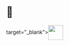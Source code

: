 # 👋

<div>
  target="_blank"><img height= 40em align="center" src="https://img.shields.io/badge/-LinkedIn-%230077B5?style=for-the-badge&logo=linkedin&logoColor=white"          target="_blank">
  <a href="https://github.com/elisaformighieri">
</div>
